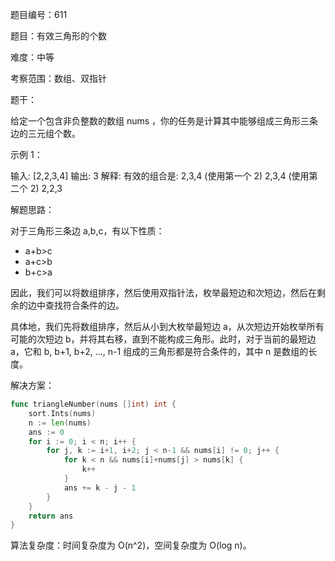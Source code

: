 题目编号：611

题目：有效三角形的个数

难度：中等

考察范围：数组、双指针

题干：

给定一个包含非负整数的数组 nums ，你的任务是计算其中能够组成三角形三条边的三元组个数。

示例 1：

输入: [2,2,3,4]
输出: 3
解释:
有效的组合是: 
2,3,4 (使用第一个 2)
2,3,4 (使用第二个 2)
2,2,3

解题思路：

对于三角形三条边 a,b,c，有以下性质：

- a+b>c
- a+c>b
- b+c>a

因此，我们可以将数组排序，然后使用双指针法，枚举最短边和次短边，然后在剩余的边中查找符合条件的边。

具体地，我们先将数组排序，然后从小到大枚举最短边 a，从次短边开始枚举所有可能的次短边 b，并将其右移，直到不能构成三角形。此时，对于当前的最短边 a，它和 b, b+1, b+2, ..., n-1 组成的三角形都是符合条件的，其中 n 是数组的长度。

解决方案：

```go
func triangleNumber(nums []int) int {
    sort.Ints(nums)
    n := len(nums)
    ans := 0
    for i := 0; i < n; i++ {
        for j, k := i+1, i+2; j < n-1 && nums[i] != 0; j++ {
            for k < n && nums[i]+nums[j] > nums[k] {
                k++
            }
            ans += k - j - 1
        }
    }
    return ans
}
```

算法复杂度：时间复杂度为 O(n^2)，空间复杂度为 O(log n)。